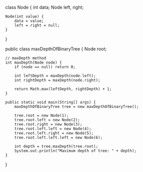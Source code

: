 class Node {
    int data;
    Node left, right;

    Node(int value) {
        data = value;
        left = right = null;
    }
}

public class maxDepthOfBinaryTree {
    Node root;

    // maxDepth method
    int maxDepth(Node node) {
        if (node == null) return 0;

        int leftDepth = maxDepth(node.left);
        int rightDepth = maxDepth(node.right);

        return Math.max(leftDepth, rightDepth) + 1;
    }

    public static void main(String[] args) {
        maxDepthOfBinaryTree tree = new maxDepthOfBinaryTree();

        tree.root = new Node(1);
        tree.root.left = new Node(2);
        tree.root.right = new Node(3);
        tree.root.left.left = new Node(4);
        tree.root.left.right = new Node(5);
        tree.root.left.left.left = new Node(6);

        int depth = tree.maxDepth(tree.root);
        System.out.println("Maximum depth of tree: " + depth);
    }
}
